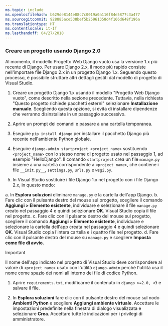 ```yaml
---
ms.topic: include
ms.openlocfilehash: b629de8144e08c7c0019a0a116f84e5877c3a477
ms.sourcegitcommit: 928885ace538bef5b25961358d4f166d648f196a
ms.translationtype: HT
ms.contentlocale: it-IT
ms.lasthandoff: 04/27/2018
---
```

### <a name="create-a-project-using-django-20"></a>Creare un progetto usando Django 2.0

Al momento, il modello Progetto Web Django vuoto usa la versione 1.x più recente di Django. Per usare Django 2.x, il modo più rapido consiste nell'importare file Django 2.x in un progetto Django 1.x. Seguendo questo processo, è possibile sfruttare altri dettagli gestiti dal modello di progetto di Visual Studio.

1. Creare un progetto Django 1.x usando il modello "Progetto Web Django vuoto", come descritto nella sezione precedente. Tuttavia, nella richiesta "Questo progetto richiede pacchetti esterni" selezionare **Installazione manuale**. Scegliendo questa opzione, si evita di installare dipendenze che verranno disinstallate in un passaggio successivo.

1. Aprire un prompt dei comandi e passare a una cartella temporanea.

1. Eseguire `pip install django` per installare il pacchetto Django più recente nell'ambiente Python globale.

1. Eseguire `django-admin startproject <project_name>` sostituendo `<project_name>` con lo stesso nome di progetto usato nel passaggio 1, ad esempio "HelloDjango". Il comando `startproject` crea un file `manage.py` insieme a una cartella corrispondente a `<project_name>`, che contiene i file `__init.py__`, `settings.py`, `urls.py` e `wsgi.py`.

1. In Visual Studio sostituire i file Django 1.x nel progetto con i file Django 2.x, in questo modo:

  a. In **Esplora soluzioni** eliminare `manage.py` e la cartella dell'app Django.
  b. Fare clic con il pulsante destro del mouse sul progetto, scegliere il comando **Aggiungi > Elemento esistente**, individuare e selezionare il file `manage.py` creato nel passaggio 4 e quindi selezionare **OK**. Visual Studio copia il file nel progetto.
  c. Fare clic con il pulsante destro del mouse sul progetto, scegliere il comando **Aggiungi > Elemento esistente**, individuare e selezionare la cartella dell'app creata nel passaggio 4 e quindi selezionare **OK**. Visual Studio copia l'intera cartella e i quattro file nel progetto.
  d. Fare clic con il pulsante destro del mouse su `manage.py` e scegliere **Imposta come file di avvio**.

  > [!Important]
  > Il nome dell'app indicato nel progetto di Visual Studio deve corrispondere al valore di `<project_name>` usato con l'utilità `django-admin` perché l'utilità usa il nome come spazio dei nomi all'interno dei file di codice Python.

1. Aprire `requirements.txt`, modificarne il contenuto in `django >=2.0, <3` e salvare il file.

1. In **Esplora soluzioni** fare clic con il pulsante destro del mouse sul nodo **Ambienti Python** e scegliere **Aggiungi ambiente virtuale**. Accettare le impostazioni predefinite nella finestra di dialogo visualizzata e selezionare **Crea**. Accettare tutte le indicazioni per i privilegi di amministratore.